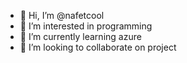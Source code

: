 - 👋 Hi, I’m @nafetcool
- 👀 I’m interested in programming
- 🌱 I’m currently learning azure
- 💞️ I’m looking to collaborate on project

<!---
nafetcool/nafetcool is a ✨ special ✨ repository because its `README.md` (this file) appears on your GitHub profile.
You can click the Preview link to take a look at your changes.
--->
